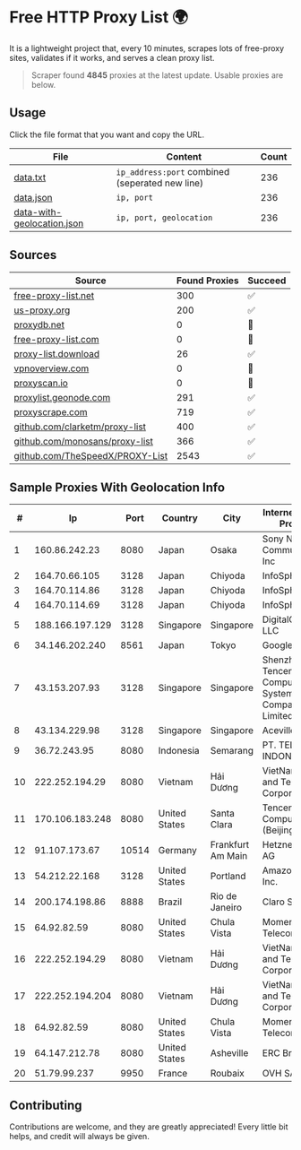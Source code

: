 
# Free HTTP Proxy List 🌍

It is a lightweight project that, every 10 minutes, scrapes lots of free-proxy sites, validates if it works, and serves a clean proxy list.


> Scraper found **4845** proxies at the latest update. Usable proxies are below.

## Usage

Click the file format that you want and copy the URL.


|File|Content|Count|
|----|-------|-----|
|[data.txt](https://raw.githubusercontent.com/themiralay/Proxy-List-World/master/data.txt)|`ip_address:port` combined (seperated new line)|236|
|[data.json](https://raw.githubusercontent.com/themiralay/Proxy-List-World/master/data.json)|`ip, port`|236|
|[data-with-geolocation.json](https://raw.githubusercontent.com/themiralay/Proxy-List-World/master/data-with-geolocation.json)|`ip, port, geolocation`|236|

## Sources

|Source|Found Proxies|Succeed|
|------|-------------|-------|
|[free-proxy-list.net](https://free-proxy-list.net)|300|✅|
|[us-proxy.org](https://www.us-proxy.org)|200|✅|
|[proxydb.net](http://proxydb.net)|0|🚫|
|[free-proxy-list.com](https://free-proxy-list.com/?page=&port=&type%5B%5D=http&type%5B%5D=https&up_time=0&search=Search)|0|🚫|
|[proxy-list.download](https://www.proxy-list.download/HTTP)|26|✅|
|[vpnoverview.com](https://vpnoverview.com/privacy/anonymous-browsing/free-proxy-servers)|0|🚫|
|[proxyscan.io](https://www.proxyscan.io)|0|🚫|
|[proxylist.geonode.com](https://proxylist.geonode.com/api/proxy-list?limit=300&page=1&sort_by=lastChecked&sort_type=desc&protocols=http,https)|291|✅|
|[proxyscrape.com](https://api.proxyscrape.com/v2/?request=displayproxies&protocol=http&timeout=10000&country=all&ssl=all&anonymity=all)|719|✅|
|[github.com/clarketm/proxy-list](https://raw.githubusercontent.com/clarketm/proxy-list/master/proxy-list-raw.txt)|400|✅|
|[github.com/monosans/proxy-list](https://raw.githubusercontent.com/monosans/proxy-list/main/proxies/http.txt)|366|✅|
|[github.com/TheSpeedX/PROXY-List](https://raw.githubusercontent.com/TheSpeedX/PROXY-List/master/http.txt)|2543|✅|


## Sample Proxies With Geolocation Info

|#|Ip|Port|Country|City|Internet Service Provider|
|-|--|----|-------|----|-------------------------|
|1|160.86.242.23|8080|Japan|Osaka|Sony Network Communications Inc|
|2|164.70.66.105|3128|Japan|Chiyoda|InfoSphere|
|3|164.70.114.86|3128|Japan|Chiyoda|InfoSphere|
|4|164.70.114.69|3128|Japan|Chiyoda|InfoSphere|
|5|188.166.197.129|3128|Singapore|Singapore|DigitalOcean, LLC|
|6|34.146.202.240|8561|Japan|Tokyo|Google LLC|
|7|43.153.207.93|3128|Singapore|Singapore|Shenzhen Tencent Computer Systems Company Limited|
|8|43.134.229.98|3128|Singapore|Singapore|Aceville Pte.ltd|
|9|36.72.243.95|8080|Indonesia|Semarang|PT. TELKOM INDONESIA|
|10|222.252.194.29|8080|Vietnam|Hải Dương|VietNam Post and Telecom Corporation|
|11|170.106.183.248|8080|United States|Santa Clara|Tencent Cloud Computing (Beijing) Co|
|12|91.107.173.67|10514|Germany|Frankfurt Am Main|Hetzner Online AG|
|13|54.212.22.168|3128|United States|Portland|Amazon.com, Inc.|
|14|200.174.198.86|8888|Brazil|Rio de Janeiro|Claro S.A|
|15|64.92.82.59|8080|United States|Chula Vista|Momentum Telecom, Inc.|
|16|222.252.194.29|8080|Vietnam|Hải Dương|VietNam Post and Telecom Corporation|
|17|222.252.194.204|8080|Vietnam|Hải Dương|VietNam Post and Telecom Corporation|
|18|64.92.82.59|8080|United States|Chula Vista|Momentum Telecom, Inc.|
|19|64.147.212.78|8080|United States|Asheville|ERC Broadband|
|20|51.79.99.237|9950|France|Roubaix|OVH SAS|



## Contributing

Contributions are welcome, and they are greatly appreciated! Every
little bit helps, and credit will always be given.

